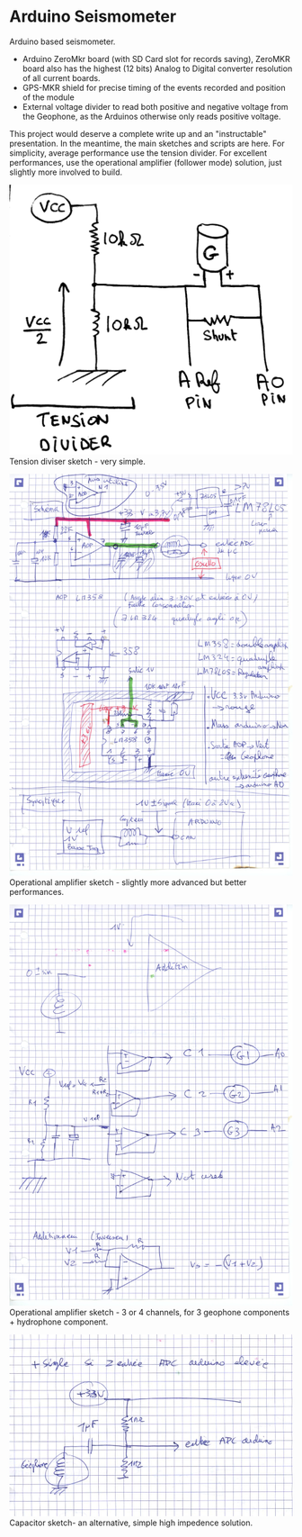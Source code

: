 # Arduino Seismometer
Arduino based seismometer.
- Arduino ZeroMkr board (with SD Card slot for records saving), ZeroMKR board also has the highest (12 bits) Analog to Digital converter resolution of all current boards.
- GPS-MKR shield for precise timing of the events recorded and position of the module 
- External voltage divider to read both positive and negative voltage from the Geophone, as the Arduinos otherwise only reads positive voltage.

This project would deserve a complete write up and an "instructable" presentation. In the meantime, the main sketches and scripts are here.
For simplicity, average performance use the tension divider. For excellent performances, use the operational amplifier (follower mode) solution, just slightly more involved to build. 

![Tension diviser sketch - very simple](ArduinoSeis_clean.jpg)
Tension diviser sketch - very simple.

![Operational amplifier sketch - slightly more advanced but better performances](Arduino_seismograph1.jpg)
Operational amplifier sketch - slightly more advanced but better performances.

![Operational amplifier sketch - 3 or 4 channels, for 3 geophone components + hydrophone component](Arduino_seismograph2.jpg)
Operational amplifier sketch - 3 or 4 channels, for 3 geophone components + hydrophone component.

![Capacitor sketch- an alternative, simple high impedence solution](Arduino_seismograph3.jpg)
Capacitor sketch- an alternative, simple high impedence solution.


